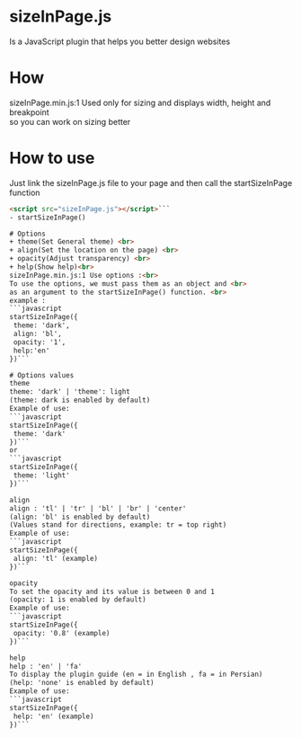 # sizeInPage.js
Is a JavaScript plugin that helps you better design websites

# How
sizeInPage.min.js:1 Used only for sizing and displays width, height and breakpoint <br>
so you can work on sizing better

# How to use
Just link the sizeInPage.js file to your page and then call the startSizeInPage function 
```html
<script src="sizeInPage.js"></script>```
- startSizeInPage()

# Options
+ theme(Set General theme) <br>
+ align(Set the location on the page) <br>
+ opacity(Adjust transparency) <br>
+ help(Show help)<br>
sizeInPage.min.js:1 Use options :<br>
To use the options, we must pass them as an object and <br>
as an argument to the startSizeInPage() function. <br>
example :
```javascript
startSizeInPage({
 theme: 'dark',
 align: 'bl',
 opacity: '1',
 help:'en'
})```

# Options values
theme
theme: 'dark' | 'theme': light
(theme: dark is enabled by default)
Example of use:
```javascript
startSizeInPage({
 theme: 'dark'
})```
or
```javascript
startSizeInPage({
 theme: 'light'
})```

align
align : 'tl' | 'tr' | 'bl' | 'br' | 'center' 
(align: 'bl' is enabled by default)
(Values ​​stand for directions, example: tr = top right)
Example of use:
```javascript
startSizeInPage({
 align: 'tl' (example)
})```

opacity
To set the opacity and its value is between 0 and 1 
(opacity: 1 is enabled by default)
Example of use:
```javascript
startSizeInPage({
 opacity: '0.8' (example)
})```

help
help : 'en' | 'fa' 
To display the plugin guide (en = in English , fa = in Persian) 
(help: 'none' is enabled by default)
Example of use:
```javascript
startSizeInPage({
 help: 'en' (example)
})```
